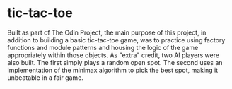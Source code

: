 # tic-tac-toe

Built as part of The Odin Project, the main purpose of this project, in addition to building a basic tic-tac-toe game, was to practice using factory functions and module patterns and housing the logic of the game appropriately within those objects.  As "extra" credit, two AI players were also built.  The first simply plays a random open spot.  The second uses an implementation of the minimax algorithm to pick the best spot, making it unbeatable in a fair game.